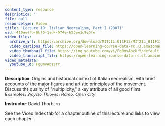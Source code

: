 ```yaml
---
content_type: resource
description: ''
file: null
resourcetype: Video
title: 'Lecture 19: Italian Neorealism, Part I (2007)'
uid: 410ae6fb-6bf0-1ad4-674e-b53ee1c9e3fe
video_files:
  archive_url: https://archive.org/download/MIT21L.011F13/MIT21L_011F13_L19_300k.mp4
  video_captions_file: https://open-learning-course-data-rc.s3.amazonaws.com/21l-011-the-film-experience-fall-2013/0f44ea665b025c13a337ab761a3c1ac4_Fq0mvAbzUrY.vtt
  video_thumbnail_file: https://img.youtube.com/vi/Fq0mvAbzUrY/default.jpg
  video_transcript_file: https://open-learning-course-data-rc.s3.amazonaws.com/21l-011-the-film-experience-fall-2013/5b82c36aa479fec8ade24bc6150bb98e_Fq0mvAbzUrY.pdf
video_metadata:
  youtube_id: Fq0mvAbzUrY
---
```


**Description**: Origins and historical context of Italian neorealism, with brief accounts of the major figures and artistic principles of the movement. Discuss the quality of "multiplicity," a key attribute of all good films. Examples: _Bicycle Thieves_; _Rome, Open City_.

**Instructor**: David Thorburn

See the Video Index tab for a chapter outline of this lecture and links to view each chapter.